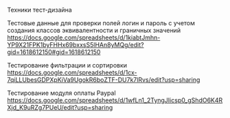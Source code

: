 Техники тест-дизайна

Тестовые данные для проверки полей логин и пароль с учетом создания классов эквивалентности и граничных значений
https://docs.google.com/spreadsheets/d/1kiabtJmhn-YP9X21FPK1byFHHx69bxxsS5lHAn8yMQg/edit?gid=1618612150#gid=1618612150

Тестирование фильтрации и сортировки
https://docs.google.com/spreadsheets/d/1cx-7qiLLUbesGDPXpKiVa9UgokR6boZTF-DU7k7lRvs/edit?usp=sharing

Тестирование модуля оплаты Paypal
https://docs.google.com/spreadsheets/d/1wfLn1_2TyngJIicsp0_gShdO6K4RXjd_K9uRZg7PUeU/edit?usp=sharing
